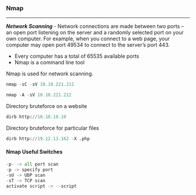 ### Nmap

---

***Network Scanning*** - Network connections are made between two ports – an open port listening on the server and a randomly selected port on your own computer. For example, when you connect to a web page, your computer may open port 49534 to connect to the server’s port 443.

- Every computer has a total of 65535 available ports
- Nmap is a command line tool




Nmap is used for network scanning.

```py
nmap -sC -sV 10.10.221.212

nmap -A -sV 10.10.221.212
```

Directory bruteforce on a website

```py
dirb http://10.10.10.10
```

Directory bruteforce for particular files 

```py
dirb http://19.12.13.162 -X .php
```

#### Nmap Useful Switches 

```py
-p- -> all port scan 
-p -> specify port
-sU -> UDP scan
-sT -> TCP scan
activate script -> --script
```



